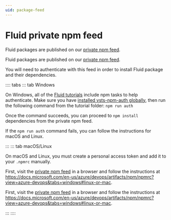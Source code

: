 ```yaml
---
uid: package-feed
---
```


# Fluid private npm feed

<vue-markdown v-if="$themeConfig.DOCS_AUDIENCE === 'internal'">

Fluid packages are published on our [private npm
feed](https://offnet.visualstudio.com/officenet/_packaging?_a=feed&feed=fluid).

</vue-markdown>
<vue-markdown v-else>

Fluid packages are published on our [private npm
feed](https://dev.azure.com/FluidDeveloperProgram/Developer%20Preview/_packaging?_a=feed&feed=packages).

</vue-markdown>

You will need to authenticate with this feed in order to install Fluid package and their dependencies.

:::: tabs
::: tab Windows

On Windows, all of the [Fluid tutorials](../tutorials/README.md) include npm tasks to help authenticate. Make sure you
have [installed vsts-npm-auth globally](./README.md#install-vsts-npm-auth-windows-only), then run the following command
from the tutorial folder: `npm run auth`

Once the command succeeds, you can proceed to `npm install` dependencies from the private npm feed.

If the `npm run auth` command fails, you can follow the instructions for macOS and Linux.

:::
::: tab macOS/Linux

On macOS and Linux, you must create a personal access token and add it to your `.npmrc` manually.

<vue-markdown v-if="$themeConfig.DOCS_AUDIENCE === 'internal'">

First, visit the [private npm feed](https://offnet.visualstudio.com/officenet/_packaging?_a=feed&feed=fluid) in a
browser and follow the instructions at
<https://docs.microsoft.com/en-us/azure/devops/artifacts/npm/npmrc?view=azure-devops&tabs=windows#linux-or-mac>.

</vue-markdown>
<vue-markdown v-else>

First, visit the [private npm
feed](https://dev.azure.com/FluidDeveloperProgram/Developer%20Preview/_packaging?_a=feed&feed=packages) in a browser and
follow the instructions at
<https://docs.microsoft.com/en-us/azure/devops/artifacts/npm/npmrc?view=azure-devops&tabs=windows#linux-or-mac>.

</vue-markdown>

:::
::::
